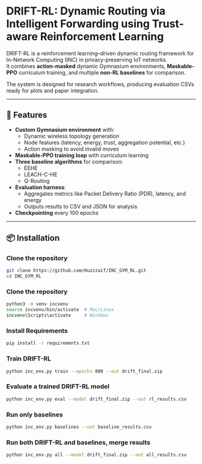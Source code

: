 # DRIFT-RL: Dynamic Routing via Intelligent Forwarding using Trust-aware Reinforcement Learning

DRIFT-RL is a reinforcement learning–driven dynamic routing framework for In-Network Computing (INC) in privacy-preserving IoT networks.  
It combines **action-masked** dynamic Gymnasium environments, **Maskable-PPO** curriculum training, and multiple **non-RL baselines** for comparison.

The system is designed for research workflows, producing evaluation CSVs ready for plots and paper integration.

---

## 📌 Features
- **Custom Gymnasium environment** with:
  - Dynamic wireless topology generation
  - Node features (latency, energy, trust, aggregation potential, etc.)
  - Action masking to avoid invalid moves
- **Maskable-PPO training loop** with curriculum learning
- **Three baseline algorithms** for comparison:
  - EEHE
  - LEACH-C-HE
  - Q-Routing
- **Evaluation harness**:
  - Aggregates metrics like Packet Delivery Ratio (PDR), latency, and energy
  - Outputs results to CSV and JSON for analysis
- **Checkpointing** every 100 epochs


---

## 📦 Installation

### Clone the repository
```bash
git clone https://github.com/Huzzzaif/INC_GYM_RL.git
cd INC_GYM_RL
```
### Clone the repository
```bash
python3 -m venv incvenv
source incvenv/bin/activate  # Mac/Linux
incvenv\Scripts\activate     # Windows
```
### Install Requirements
```bash
pip install -r requirements.txt
```
### Train DRIFT-RL
```bash
python inc_env.py train --epochs 800 --out drift_final.zip
```
### Evaluate a trained DRIFT-RL model
```bash
python inc_env.py eval --model drift_final.zip --out rl_results.csv
```
### Run only baselines
```bash
python inc_env.py baselines --out baseline_results.csv
```
### Run both DRIFT-RL and baselines, merge results
```bash
python inc_env.py all --model drift_final.zip --out all_results.csv
```

